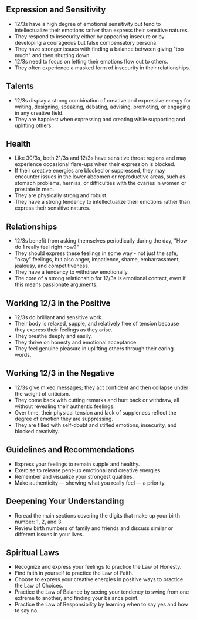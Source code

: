 ## Expression and Sensitivity
- 12/3s have a high degree of emotional sensitivity but tend to intellectualize their emotions rather than express their sensitive natures. 
- They respond to insecurity either by appearing insecure or by developing a courageous but false compensatory persona.
- They have stronger issues with finding a balance between giving "too much" and then shutting down.
- 12/3s need to focus on letting their emotions flow out to others.
- They often experience a masked form of insecurity in their relationships.

## Talents
- 12/3s display a strong combination of creative and expressive energy for writing, designing, speaking, debating, advising, promoting, or engaging in any creative field. 
- They are happiest when expressing and creating while supporting and uplifting others.

## Health
- Like 30/3s, both 21/3s and 12/3s have sensitive throat regions and may experience occasional flare-ups when their expression is blocked.
- If their creative energies are blocked or suppressed, they may encounter issues in the lower abdomen or reproductive areas, such as stomach problems, hernias, or difficulties with the ovaries in women or prostate in men.
- They are physically strong and robust.
- They have a strong tendency to intellectualize their emotions rather than express their sensitive natures. 

## Relationships
- 12/3s benefit from asking themselves periodically during the day, "How do 1 really feel right now?"
- They should express these feelings in some way - not just the safe, "okay" feelings, but also anger, impatience, shame, embarrassment, jealousy, and competitiveness.
- They have a tendency to withdraw emotionally.
- The core of a strong relationship for 12/3s is emotional contact, even if this means passionate arguments.

## Working 12/3 in the Positive
- 12/3s do brilliant and sensitive work.
- Their body is relaxed, supple, and relatively free of tension because they express their feelings as they arise.
- They breathe deeply and easily. 
- They thrive on honesty and emotional acceptance.
- They feel genuine pleasure in uplifting others through their caring words.

## Working 12/3 in the Negative
- 12/3s give mixed messages; they act confident and then collapse under the weight of criticism.
- They come back with cutting remarks and hurt back or withdraw, all without revealing their authentic feelings.
- Over time, their physical tension and lack of suppleness reflect the degree of emotion they are suppressing.
- They are filled with self-doubt and stifled emotions, insecurity, and blocked creativity.

## Guidelines and Recommendations
- Express your feelings to remain supple and healthy.
- Exercise to release pent-up emotional and creative energies.
- Remember and visualize your strongest qualities.
- Make authenticity — showing what you really feel — a priority.

## Deepening Your Understanding
- Reread the main sections covering the digits that make up your birth number: 1, 2, and 3.
- Review birth numbers of family and friends and discuss similar or different issues in your lives. 

## Spiritual Laws
- Recognize and express your feelings to practice the Law of Honesty.
- Find faith in yourself to practice the Law of Faith.
- Choose to express your creative energies in positive ways to practice the Law of Choices.
- Practice the Law of Balance by seeing your tendency to swing from one extreme to another, and finding your balance point.
- Practice the Law of Responsibility by learning when to say yes and how to say no.